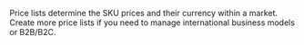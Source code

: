 Price lists determine the SKU prices and their currency within a market. Create more price lists if you need to manage international business models or B2B/B2C.

